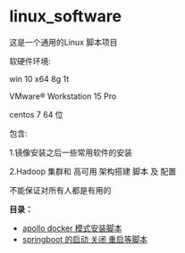 # linux_software


这是一个通用的Linux 脚本项目


软硬件环境:

win 10 x64 8g 1t 

VMware® Workstation 15 Pro

centos 7 64 位

包含:


1.镜像安装之后一些常用软件的安装


2.Hadoop 集群和 高可用 架构搭建 脚本 及 配置




不能保证对所有人都是有用的

**目录：**

- [apollo docker 模式安装脚本](apollo-docker-start.sh)
- [springboot 的启动 关闭 重启等脚本](springboot.sh)
